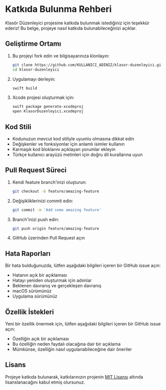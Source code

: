 # Katkıda Bulunma Rehberi

Klasör Düzenleyici projesine katkıda bulunmak istediğiniz için teşekkür ederiz! Bu belge, projeye nasıl katkıda bulunabileceğinizi açıklar.

## Geliştirme Ortamı

1. Bu projeyi fork edin ve bilgisayarınıza klonlayın:
   ```bash
   git clone https://github.com/KULLANICI_ADINIZ/klasor-duzenleyici.git
   cd klasor-duzenleyici
   ```

2. Uygulamayı derleyin:
   ```bash
   swift build
   ```

3. Xcode projesi oluşturmak için:
   ```bash
   swift package generate-xcodeproj
   open KlasorDuzenleyici.xcodeproj
   ```

## Kod Stili

- Kodunuzun mevcut kod stiliyle uyumlu olmasına dikkat edin
- Değişkenler ve fonksiyonlar için anlamlı isimler kullanın
- Karmaşık kod bloklarını açıklayan yorumlar ekleyin
- Türkçe kullanıcı arayüzü metinleri için doğru dil kurallarına uyun

## Pull Request Süreci

1. Kendi feature branch'inizi oluşturun:
   ```bash
   git checkout -b feature/amazing-feature
   ```

2. Değişikliklerinizi commit edin:
   ```bash
   git commit -m 'Add some amazing feature'
   ```

3. Branch'inizi push edin:
   ```bash
   git push origin feature/amazing-feature
   ```

4. GitHub üzerinden Pull Request açın

## Hata Raporları

Bir hata bulduğunuzda, lütfen aşağıdaki bilgileri içeren bir GitHub issue açın:

- Hatanın açık bir açıklaması
- Hatayı yeniden oluşturmak için adımlar
- Beklenen davranış ve gerçekleşen davranış
- macOS sürümünüz
- Uygulama sürümünüz

## Özellik İstekleri

Yeni bir özellik önermek için, lütfen aşağıdaki bilgileri içeren bir GitHub issue açın:

- Özelliğin açık bir açıklaması
- Bu özelliğin neden faydalı olacağına dair bir açıklama
- Mümkünse, özelliğin nasıl uygulanabileceğine dair öneriler

## Lisans

Projeye katkıda bulunarak, katkılarınızın projenin [MIT Lisansı](LICENSE) altında lisanslanacağını kabul etmiş olursunuz. 